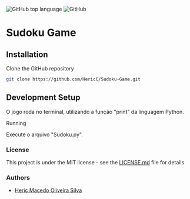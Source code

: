 ![GitHub top language](https://img.shields.io/github/languages/top/HericC/Sudoku-Game)
![GitHub](https://img.shields.io/github/license/HericC/Sudoku-Game)

# Sudoku Game

## Installation

Clone the GitHub repository
```sh
git clone https://github.com/HericC/Sudoku-Game.git
```

## Development Setup

O jogo roda no terminal, utilizando a função "print" da linguagem Python.

Running

Execute o arquivo "Sudoku.py".

### License

This project is under the MIT license - see the [LICENSE.md](<https://github.com/HericC/Sudoku-Game/blob/master/LICENSE>) file for details

### Authors
* [Heric Macedo Oliveira Silva](<https://github.com/HericC>)
